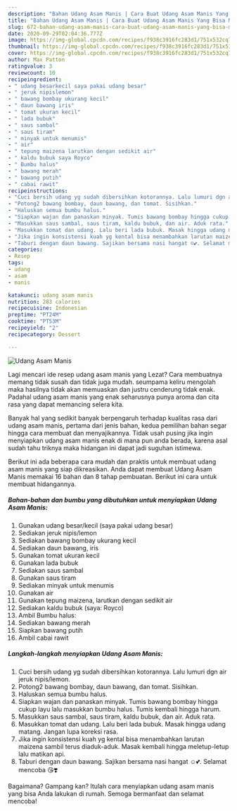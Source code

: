 ```yaml
---
description: "Bahan Udang Asam Manis | Cara Buat Udang Asam Manis Yang Bisa Manjain Lidah"
title: "Bahan Udang Asam Manis | Cara Buat Udang Asam Manis Yang Bisa Manjain Lidah"
slug: 672-bahan-udang-asam-manis-cara-buat-udang-asam-manis-yang-bisa-manjain-lidah
date: 2020-09-29T02:04:36.777Z
image: https://img-global.cpcdn.com/recipes/f938c3916fc283d1/751x532cq70/udang-asam-manis-foto-resep-utama.jpg
thumbnail: https://img-global.cpcdn.com/recipes/f938c3916fc283d1/751x532cq70/udang-asam-manis-foto-resep-utama.jpg
cover: https://img-global.cpcdn.com/recipes/f938c3916fc283d1/751x532cq70/udang-asam-manis-foto-resep-utama.jpg
author: Max Patton
ratingvalue: 3
reviewcount: 10
recipeingredient:
- " udang besarkecil saya pakai udang besar"
- " jeruk nipislemon"
- " bawang bombay ukurang kecil"
- " daun bawang iris"
- " tomat ukuran kecil"
- " lada bubuk"
- " saus sambal"
- " saus tiram"
- " minyak untuk menumis"
- " air"
- " tepung maizena larutkan dengan sedikit air"
- " kaldu bubuk saya Royco"
- " Bumbu halus"
- " bawang merah"
- " bawang putih"
- " cabai rawit"
recipeinstructions:
- "Cuci bersih udang yg sudah dibersihkan kotorannya. Lalu lumuri dgn air jeruk nipis/lemon."
- "Potong2 bawang bombay, daun bawang, dan tomat. Sisihkan."
- "Haluskan semua bumbu halus."
- "Siapkan wajan dan panaskan minyak. Tumis bawang bombay hingga cukup layu lalu masukkan bumbu halus. Tumis kembali hingga harum."
- "Masukkan saus sambal, saus tiram, kaldu bubuk, dan air. Aduk rata."
- "Masukkan tomat dan udang. Lalu beri lada bubuk. Masak hingga udang matang. Jangan lupa koreksi rasa."
- "Jika ingin konsistensi kuah yg kental bisa menambahkan larutan maizena sambil terus diaduk-aduk. Masak kembali hingga meletup-letup lalu matikan api."
- "Taburi dengan daun bawang. Sajikan bersama nasi hangat ☺️💕. Selamat mencoba 😘❣️"
categories:
- Resep
tags:
- udang
- asam
- manis

katakunci: udang asam manis 
nutrition: 283 calories
recipecuisine: Indonesian
preptime: "PT24M"
cooktime: "PT53M"
recipeyield: "2"
recipecategory: Dessert

---
```



![Udang Asam Manis](https://img-global.cpcdn.com/recipes/f938c3916fc283d1/751x532cq70/udang-asam-manis-foto-resep-utama.jpg)

Lagi mencari ide resep udang asam manis yang Lezat? Cara membuatnya memang tidak susah dan tidak juga mudah. seumpama keliru mengolah maka hasilnya tidak akan memuaskan dan justru cenderung tidak enak. Padahal udang asam manis yang enak seharusnya punya aroma dan cita rasa yang dapat memancing selera kita.



Banyak hal yang sedikit banyak berpengaruh terhadap kualitas rasa dari udang asam manis, pertama dari jenis bahan, kedua pemilihan bahan segar hingga cara membuat dan menyajikannya. Tidak usah pusing jika ingin menyiapkan udang asam manis enak di mana pun anda berada, karena asal sudah tahu triknya maka hidangan ini dapat jadi suguhan istimewa.


Berikut ini ada beberapa cara mudah dan praktis untuk membuat udang asam manis yang siap dikreasikan. Anda dapat membuat Udang Asam Manis memakai 16 bahan dan 8 tahap pembuatan. Berikut ini cara untuk membuat hidangannya.

<!--inarticleads1-->

##### Bahan-bahan dan bumbu yang dibutuhkan untuk menyiapkan Udang Asam Manis:

1. Gunakan  udang besar/kecil (saya pakai udang besar)
1. Sediakan  jeruk nipis/lemon
1. Sediakan  bawang bombay ukurang kecil
1. Sediakan  daun bawang, iris
1. Gunakan  tomat ukuran kecil
1. Gunakan  lada bubuk
1. Sediakan  saus sambal
1. Gunakan  saus tiram
1. Sediakan  minyak untuk menumis
1. Gunakan  air
1. Gunakan  tepung maizena, larutkan dengan sedikit air
1. Sediakan  kaldu bubuk (saya: Royco)
1. Ambil  Bumbu halus:
1. Sediakan  bawang merah
1. Siapkan  bawang putih
1. Ambil  cabai rawit




<!--inarticleads2-->

##### Langkah-langkah menyiapkan Udang Asam Manis:

1. Cuci bersih udang yg sudah dibersihkan kotorannya. Lalu lumuri dgn air jeruk nipis/lemon.
1. Potong2 bawang bombay, daun bawang, dan tomat. Sisihkan.
1. Haluskan semua bumbu halus.
1. Siapkan wajan dan panaskan minyak. Tumis bawang bombay hingga cukup layu lalu masukkan bumbu halus. Tumis kembali hingga harum.
1. Masukkan saus sambal, saus tiram, kaldu bubuk, dan air. Aduk rata.
1. Masukkan tomat dan udang. Lalu beri lada bubuk. Masak hingga udang matang. Jangan lupa koreksi rasa.
1. Jika ingin konsistensi kuah yg kental bisa menambahkan larutan maizena sambil terus diaduk-aduk. Masak kembali hingga meletup-letup lalu matikan api.
1. Taburi dengan daun bawang. Sajikan bersama nasi hangat ☺️💕. Selamat mencoba 😘❣️




Bagaimana? Gampang kan? Itulah cara menyiapkan udang asam manis yang bisa Anda lakukan di rumah. Semoga bermanfaat dan selamat mencoba!
